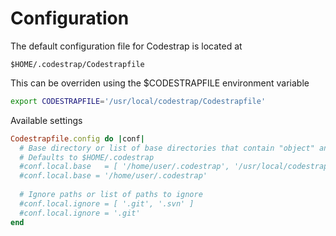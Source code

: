# Configuration

The default configuration file for Codestrap is located at

```
$HOME/.codestrap/Codestrapfile
```

This can be overriden using the $CODESTRAPFILE environment variable 

```bash
export CODESTRAPFILE='/usr/local/codestrap/Codestrapfile'
```

Available settings

```ruby
Codestrapfile.config do |conf|
  # Base directory or list of base directories that contain "object" and "content" sub directories
  # Defaults to $HOME/.codestrap
  #conf.local.base   = [ '/home/user/.codestrap', '/usr/local/codestrap' ]
  #conf.local.base = '/home/user/.codestrap'
  
  # Ignore paths or list of paths to ignore
  #conf.local.ignore = [ '.git', '.svn' ]
  #conf.local.ignore = '.git'
end
```
